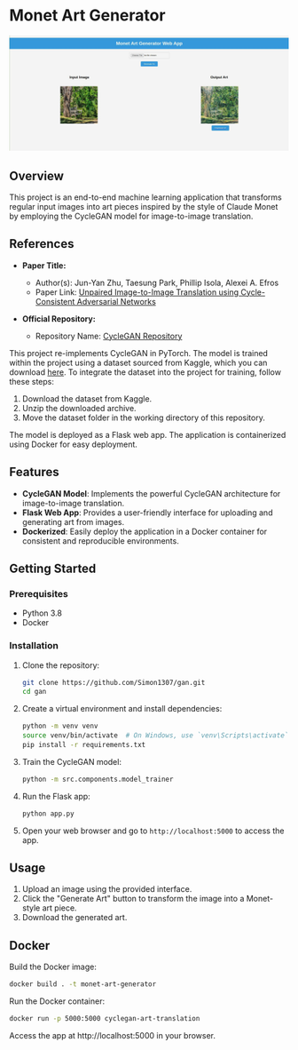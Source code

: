 # Monet Art Generator

![Monet Art Generator Web App](assets/web_app_picture.jpg)


## Overview

This project is an end-to-end machine learning application that transforms regular input images into art pieces inspired by the style of Claude Monet by employing the CycleGAN model for image-to-image translation.

## References

- **Paper Title:**
  - Author(s): Jun-Yan Zhu, Taesung Park, Phillip Isola, Alexei A. Efros
  - Paper Link: [Unpaired Image-to-Image Translation using Cycle-Consistent Adversarial Networks](https://arxiv.org/abs/1703.10593)

- **Official Repository:**
  - Repository Name: [CycleGAN Repository](https://github.com/junyanz/CycleGAN)

This project re-implements CycleGAN in PyTorch. The model is trained within the project using a dataset sourced from Kaggle, which you can download [here](https://www.kaggle.com/your-username/dataset-name). To integrate the dataset into the project for training, follow these steps:

1. Download the dataset from Kaggle.
2. Unzip the downloaded archive.
3. Move the dataset folder in the working directory of this repository.

The model is deployed as a Flask web app. The application is containerized using Docker for easy deployment.

## Features

- **CycleGAN Model**: Implements the powerful CycleGAN architecture for image-to-image translation.
- **Flask Web App**: Provides a user-friendly interface for uploading and generating art from images.
- **Dockerized**: Easily deploy the application in a Docker container for consistent and reproducible environments.

## Getting Started

### Prerequisites

- Python 3.8
- Docker

### Installation

1. Clone the repository:

    ```bash
    git clone https://github.com/Simon1307/gan.git
    cd gan
    ```

2. Create a virtual environment and install dependencies:

    ```bash
    python -m venv venv
    source venv/bin/activate  # On Windows, use `venv\Scripts\activate`
    pip install -r requirements.txt
    ```

3. Train the CycleGAN model:

    ```bash
    python -m src.components.model_trainer
    ```

4. Run the Flask app:

    ```bash
    python app.py
    ```

5. Open your web browser and go to `http://localhost:5000` to access the app.

## Usage

1. Upload an image using the provided interface.
2. Click the "Generate Art" button to transform the image into a Monet-style art piece.
3. Download the generated art.

## Docker

Build the Docker image:

```bash
docker build . -t monet-art-generator
```

Run the Docker container:


```bash
docker run -p 5000:5000 cyclegan-art-translation
```

Access the app at http://localhost:5000 in your browser.
